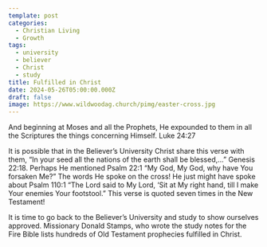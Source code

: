 ```yaml
---
template: post
categories:
  - Christian Living
  - Growth
tags:
  - university
  - believer
  - Christ
  - study
title: Fulfilled in Christ
date: 2024-05-26T05:00:00.000Z
draft: false
image: https://www.wildwoodag.church/pimg/easter-cross.jpg
---
```

And beginning at Moses and all the Prophets, He expounded to them in all the Scriptures the things concerning Himself. Luke 24:27

It is possible that in the Believer’s University Christ share this verse with them, “In your seed all the nations of the earth shall be blessed,…” Genesis 22:18. Perhaps He mentioned Psalm 22:1 “My God, My God, why have You forsaken Me?” The words He spoke on the cross! He just might have spoke about Psalm 110:1 “The Lord said to My Lord, ‘Sit at My right hand, till I make Your enemies Your footstool.” This verse is quoted seven times in the New Testament! 

It is time to go back to the Believer’s University and study to show ourselves approved. Missionary Donald Stamps, who wrote the study notes for the Fire Bible lists hundreds of Old Testament prophecies fulfilled in Christ.